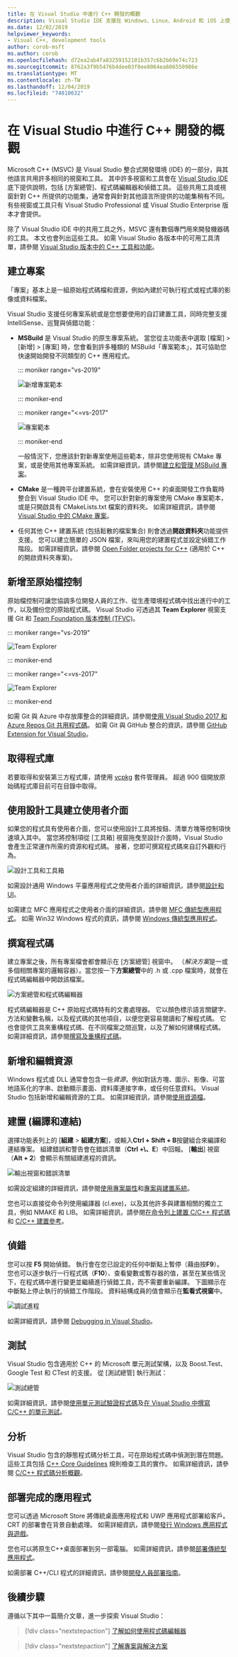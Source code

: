 ```yaml
---
title: 在 Visual Studio 中進行 C++ 開發的概觀
description: Visual Studio IDE 支援在 Windows、Linux、Android 和 iOS 上使用程式碼編輯器、偵錯工具、測試架構、靜態分析器和其他程式設計工具以進行 C++ 開發。
ms.date: 12/02/2019
helpviewer_keywords:
- Visual C++, development tools
author: corob-msft
ms.author: corob
ms.openlocfilehash: d72ea2ab4fa83259152101b357c6b2b69e74c723
ms.sourcegitcommit: 8762a3f9b5476b4dee03f0ee8064ea606550986e
ms.translationtype: MT
ms.contentlocale: zh-TW
ms.lasthandoff: 12/04/2019
ms.locfileid: "74810632"
---
```

# <a name="overview-of-c-development-in-visual-studio"></a>在 Visual Studio 中進行 C++ 開發的概觀

Microsoft C++ (MSVC) 是 Visual Studio 整合式開發環境 (IDE) 的一部分，與其他語言共用許多相同的視窗和工具。 其中許多視窗和工具會在 [Visual Studio IDE](/visualstudio/get-started/visual-studio-ide) 底下提供說明，包括 [方案總管]、程式碼編輯器和偵錯工具。 這些共用工具或視窗針對 C++ 所提供的功能集，通常會與針對其他語言所提供的功能集稍有不同。 有些視窗或工具只有 Visual Studio Professional 或 Visual Studio Enterprise 版本才會提供。

除了 Visual Studio IDE 中的共用工具之外，MSVC 還有數個專門用來開發機器碼的工具。 本文也會列出這些工具。 如需 Visual Studio 各版本中的可用工具清單，請參閱 [Visual Studio 版本中的 C++ 工具和功能](visual-cpp-tools-and-features-in-visual-studio-editions.md)。

## <a name="create-projects"></a>建立專案

「專案」基本上是一組原始程式碼檔和資源，例如內建於可執行程式或程式庫的影像或資料檔案。

Visual Studio 支援任何專案系統或是您想要使用的自訂建置工具，同時完整支援 IntelliSense、巡覽與偵錯功能：

- **MSBuild** 是 Visual Studio 的原生專案系統。 當您從主功能表中選取 [檔案] > [新增] > [專案] 時，您會看到許多種類的 MSBuild「專案範本」，其可協助您快速開始開發不同類型的 C++ 應用程式。

   ::: moniker range="vs-2019"

   ![新增專案範本](../build/media/mathclient-project-name-2019.png "Visual Studio 2019 [新增專案] 對話方塊")

   ::: moniker-end

   ::: moniker range="<=vs-2017"

   ![專案範本](media/vs2017-new-project.png "Visual Studio 2017 [新增專案] 對話方塊")

   ::: moniker-end

   一般情況下，您應該針對新專案使用這些範本，除非您使用現有 CMake 專案，或是使用其他專案系統。 如需詳細資訊，請參閱[建立和管理 MSBuild 專案](../build/creating-and-managing-visual-cpp-projects.md)。

- **CMake** 是一種跨平台建置系統，會在安裝使用 C++ 的桌面開發工作負載時整合到 Visual Studio IDE 中。 您可以針對新的專案使用 CMake 專案範本，或是只開啟具有 CMakeLists.txt 檔案的資料夾。 如需詳細資訊，請參閱 [Visual Studio 中的 CMake 專案](../build/cmake-projects-in-visual-studio.md)。

- 任何其他 C++ 建置系統 (包括鬆散的檔案集合) 則會透過**開啟資料夾**功能提供支援。 您可以建立簡單的 JSON 檔案，來叫用您的建置程式並設定偵錯工作階段。 如需詳細資訊，請參閱 [Open Folder projects for C++](../build/open-folder-projects-cpp.md) (適用於 C++ 的開啟資料夾專案)。

## <a name="add-to-source-control"></a>新增至原始檔控制

原始檔控制可讓您協調多位開發人員的工作、從生產環境程式碼中找出進行中的工作，以及備份您的原始程式碼。 Visual Studio 可透過其 **Team Explorer** 視窗支援 Git 和 [Team Foundation 版本控制 \(TFVC\)](/azure/devops/repos/tfvc/)。 

::: moniker range="vs-2019"

![Team Explorer](media/vs2019-team-explorer.png "Visual Studio 2017 Team Explorer")

::: moniker-end

::: moniker range="<=vs-2017"

![Team Explorer](media/vs2017-team-explorer.png "Visual Studio 2017 Team Explorer")

::: moniker-end

如需 Git 與 Azure 中存放庫整合的詳細資訊，請參閱[使用 Visual Studio 2017 和 Azure Repos Git 共用程式碼](/azure/devops/repos/git/share-your-code-in-git-vs-2017)。 如需 Git 與 GitHub 整合的資訊，請參閱 [GitHub Extension for Visual Studio](https://visualstudio.github.com/)。

## <a name="obtain-libraries"></a>取得程式庫

若要取得和安裝第三方程式庫，請使用 [vcpkg](../build/vcpkg.md) 套件管理員。 超過 900 個開放原始碼程式庫目前可在目錄中取得。

## <a name="create-user-interfaces-with-designers"></a>使用設計工具建立使用者介面

如果您的程式具有使用者介面，您可以使用設計工具將按鈕、清單方塊等控制項快速填入其中。 當您將控制項從 [工具箱] 視窗拖曳至設計介面時，Visual Studio 會產生正常運作所需的資源和程式碼。 接著，您即可撰寫程式碼來自訂外觀和行為。

![設計工具和工具箱](media/vs2017-toolbox-designer.png "Visual Studio 2017 工具箱和設計工具")

如需設計通用 Windows 平臺應用程式之使用者介面的詳細資訊，請參閱[設計和 UI](https://developer.microsoft.com/windows/design)。

如需建立 MFC 應用程式之使用者介面的詳細資訊，請參閱 [MFC 傳統型應用程式](../mfc/mfc-desktop-applications.md)。 如需 Win32 Windows 程式的資訊，請參閱 [Windows 傳統型應用程式](../windows/windows-desktop-applications-cpp.md)。

## <a name="write-code"></a>撰寫程式碼

建立專案之後，所有專案檔會都會顯示在 [方案總管] 視窗中。 （*解決方案*是一或多個相關專案的邏輯容器）。當您按一下**方案總管**中的 .h 或 .cpp 檔案時，就會在程式碼編輯器中開啟該檔案。

![方案總管和程式碼編輯器](media/vs2017-solution-explorer-code-editor.png "Visual Studio 2017 方案總管和程式碼編輯器")

程式碼編輯器是 C++ 原始程式碼特有的文書處理器。 它以顏色標示語言關鍵字、方法和變數名稱，以及程式碼的其他項目，以便您更容易閱讀和了解程式碼。 它也會提供工具來重構程式碼、在不同檔案之間巡覽，以及了解如何建構程式碼。 如需詳細資訊，請參閱[撰寫及重構程式碼](../ide/writing-and-refactoring-code-cpp.md)。

## <a name="add-and-edit-resources"></a>新增和編輯資源

Windows 程式或 DLL 通常會包含一些*資源*，例如對話方塊、圖示、影像、可當地語系化的字串、啟動顯示畫面、資料庫連接字串，或任何任意資料。 Visual Studio 包括新增和編輯資源的工具。 如需詳細資訊，請參閱[使用資源檔](../windows/working-with-resource-files.md)。

## <a name="build-compile-and-link"></a>建置 (編譯和連結)

選擇功能表列上的 [**組建** > **組建方案**]，或輸入**Ctrl + Shift + B**按鍵組合來編譯和連結專案。 組建錯誤和警告會在錯誤清單（**Ctrl +\\、E**）中回報。 [**輸出**] 視窗（**Alt + 2**）會顯示有關組建進程的資訊。

![輸出視窗和錯誤清單](media/vs2017-output-error-list.png "Visual Studio 2017 輸出視窗和錯誤清單")

如需設定組建的詳細資訊，請參閱[使用專案屬性](../build/working-with-project-properties.md)和[專案與建置系統](../build/projects-and-build-systems-cpp.md)。

您也可以直接從命令列使用編譯器 (cl.exe)，以及其他許多與建置相關的獨立工具，例如 NMAKE 和 LIB。 如需詳細資訊，請參閱[在命令列上建置 C/C++ 程式碼](../build/building-on-the-command-line.md)和 [C/C++ 建置參考](../build/reference/c-cpp-building-reference.md)。

## <a name="debug"></a>偵錯

您可以按 **F5** 開始偵錯。 執行會在您已設定的任何中斷點上暫停（藉由按**F9**）。 您也可以逐步執行一行程式碼（**F10**）、查看變數或暫存器的值，甚至在某些情況下，在程式碼中進行變更並繼續進行偵錯工具，而不需要重新編譯。 下圖顯示在中斷點上停止執行的偵錯工作階段。 資料結構成員的值會顯示在**監看式視窗**中。

![調試進程](media/vs2017-debug-watch.png "Visual Studio 2017 的調試階段")

如需詳細資訊，請參閱 [Debugging in Visual Studio](/visualstudio/debugger/debugging-in-visual-studio)。

## <a name="test"></a>測試

Visual Studio 包含適用於 C++ 的 Microsoft 單元測試架構，以及 Boost.Test、Google Test 和 CTest 的支援。 從 [測試總管] 執行測試：

![測試總管](media/cpp-test-explorer-passed.png "Visual Studio 2017 測試瀏覽器")

如需詳細資訊，請參閱[使用單元測試驗證程式碼](/visualstudio/test/unit-test-your-code)及[在 Visual Studio 中撰寫 C/C++ 的單元測試](/visualstudio/test/writing-unit-tests-for-c-cpp)。

## <a name="analyze"></a>分析

Visual Studio 包含的靜態程式碼分析工具，可在原始程式碼中偵測到潛在問題。 這些工具包括 [C++ Core Guidelines](https://github.com/isocpp/CppCoreGuidelines/blob/master/CppCoreGuidelines.md) 規則檢查工具的實作。 如需詳細資訊，請參閱 [C/C++ 程式碼分析概觀](/visualstudio/code-quality/code-analysis-for-c-cpp-overview)。

## <a name="deploy-completed-applications"></a>部署完成的應用程式

您可以透過 Microsoft Store 將傳統桌面應用程式和 UWP 應用程式部署給客戶。 CRT 的部署會在背景自動處理。 如需詳細資訊，請參閱[發行 Windows 應用程式與遊戲](/windows/uwp/publish/)。

您也可以將原生C++桌面部署到另一部電腦。 如需詳細資訊，請參閱[部署傳統型應用程式](../windows/deploying-native-desktop-applications-visual-cpp.md)。

如需部署 C++/CLI 程式的詳細資訊，請參閱[開發人員部署指南](/dotnet/framework/deployment/deployment-guide-for-developers)。

## <a name="next-steps"></a>後續步驟

遵循以下其中一篇簡介文章，進一步探索 Visual Studio：

> [!div class="nextstepaction"]
> [了解如何使用程式碼編輯器](/visualstudio/get-started/tutorial-editor)

> [!div class="nextstepaction"]
> [了解專案與解決方案](/visualstudio/get-started/tutorial-projects-solutions)

